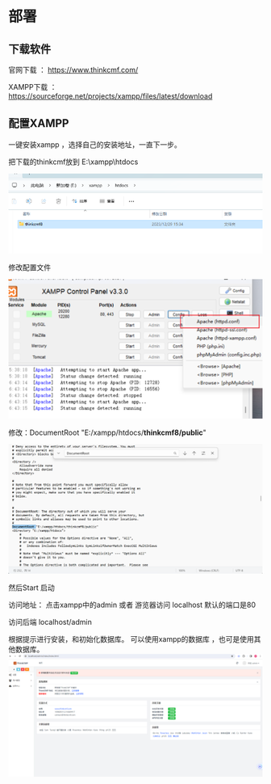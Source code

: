 # 部署

## 下载软件

官网下载 ： <https://www.thinkcmf.com/>

XAMPP下载 ： <https://sourceforge.net/projects/xampp/files/latest/download>

## 配置XAMPP

一键安装xampp ，选择自己的安装地址，一直下一步。

把下载的thinkcmf放到 E:\xampp\htdocs

![Alt text](img/项目安装目录.png)

修改配置文件

![Alt text](img\修改xampp配置文件.png)

修改：DocumentRoot "E:/xampp/htdocs/**thinkcmf8/public**"

![Alt text](img/修改xampp的内容.png)

然后Start 启动

访问地址： 点击xampp中的admin 或者 游览器访问 localhost 默认的端口是80

访问后端  localhost/admin

根据提示进行安装，和初始化数据库。 可以使用xampp的数据库 ，也可是使用其他数据库。
![Alt text](img/登录后的页面.png)